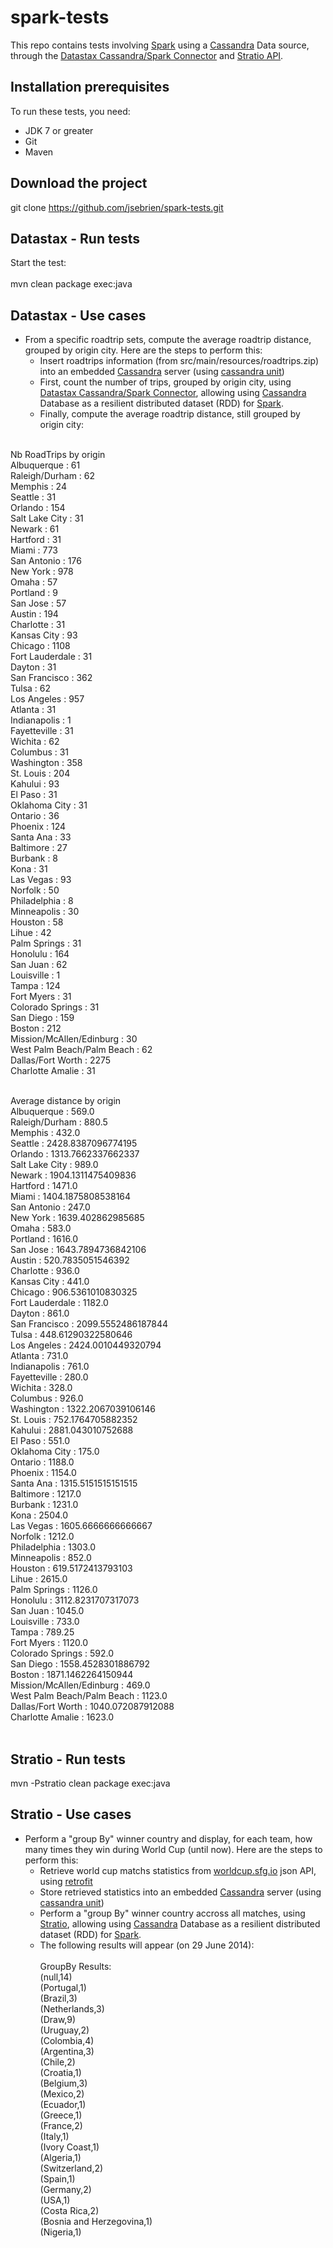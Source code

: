 spark-tests
===============

This repo contains tests involving [Spark](http://spark.apache.org/) using a [Cassandra](http://cassandra.apache.org/) Data source, through the [Datastax Cassandra/Spark Connector](https://github.com/datastax/spark-cassandra-connector/) and [Stratio API](http://www.openstratio.org/).

Installation prerequisites
-------

To run these tests, you need:
- JDK 7 or greater
- Git
- Maven

Download the project
-------

git clone https://github.com/jsebrien/spark-tests.git

Datastax - Run tests
-------

Start the test:<br/><br/>
mvn  clean package exec:java

Datastax - Use cases
-------

- From a specific roadtrip sets, compute the average roadtrip distance, grouped by origin city.
Here are the steps to perform this:
  + Insert roadtrips information (from src/main/resources/roadtrips.zip) into an embedded [Cassandra](http://cassandra.apache.org/) server (using [cassandra unit](https://github.com/jsevellec/cassandra-unit))
  + First, count the number of trips, grouped by origin city, using [Datastax Cassandra/Spark Connector](https://github.com/datastax/spark-cassandra-connector/), allowing using [Cassandra](http://cassandra.apache.org/) Database as a resilient distributed dataset (RDD) for [Spark](http://spark.apache.org/).
  + Finally, compute the average roadtrip distance, still grouped by origin city:<br/><br/>


Nb RoadTrips by origin<br/>
Albuquerque : 61<br/>
Raleigh/Durham : 62<br/>
Memphis : 24<br/>
Seattle : 31<br/>
Orlando : 154<br/>
Salt Lake City : 31<br/>
Newark : 61<br/>
Hartford : 31<br/>
Miami : 773<br/>
San Antonio : 176<br/>
New York : 978<br/>
Omaha : 57<br/>
Portland : 9<br/>
San Jose : 57<br/>
Austin : 194<br/>
Charlotte : 31<br/>
Kansas City : 93<br/>
Chicago : 1108<br/>
Fort Lauderdale : 31<br/>
Dayton : 31<br/>
San Francisco : 362<br/>
Tulsa : 62<br/>
Los Angeles : 957<br/>
Atlanta : 31<br/>
Indianapolis : 1<br/>
Fayetteville : 31<br/>
Wichita : 62<br/>
Columbus : 31<br/>
Washington : 358<br/>
St. Louis : 204<br/>
Kahului : 93<br/>
El Paso : 31<br/>
Oklahoma City : 31<br/>
Ontario : 36<br/>
Phoenix : 124<br/>
Santa Ana : 33<br/>
Baltimore : 27<br/>
Burbank : 8<br/>
Kona : 31<br/>
Las Vegas : 93<br/>
Norfolk : 50<br/>
Philadelphia : 8<br/>
Minneapolis : 30<br/>
Houston : 58<br/>
Lihue : 42<br/>
Palm Springs : 31<br/>
Honolulu : 164<br/>
San Juan : 62<br/>
Louisville : 1<br/>
Tampa : 124<br/>
Fort Myers : 31<br/>
Colorado Springs : 31<br/>
San Diego : 159<br/>
Boston : 212<br/>
Mission/McAllen/Edinburg : 30<br/>
West Palm Beach/Palm Beach : 62<br/>
Dallas/Fort Worth : 2275<br/>
Charlotte Amalie : 31<br/><br/>

Average distance by origin<br/>
Albuquerque : 569.0<br/>
Raleigh/Durham : 880.5<br/>
Memphis : 432.0<br/>
Seattle : 2428.8387096774195<br/>
Orlando : 1313.7662337662337<br/>
Salt Lake City : 989.0<br/>
Newark : 1904.1311475409836<br/>
Hartford : 1471.0<br/>
Miami : 1404.1875808538164<br/>
San Antonio : 247.0<br/>
New York : 1639.402862985685<br/>
Omaha : 583.0<br/>
Portland : 1616.0<br/>
San Jose : 1643.7894736842106<br/>
Austin : 520.7835051546392<br/>
Charlotte : 936.0<br/>
Kansas City : 441.0<br/>
Chicago : 906.5361010830325<br/>
Fort Lauderdale : 1182.0<br/>
Dayton : 861.0<br/>
San Francisco : 2099.5552486187844<br/>
Tulsa : 448.61290322580646<br/>
Los Angeles : 2424.0010449320794<br/>
Atlanta : 731.0<br/>
Indianapolis : 761.0<br/>
Fayetteville : 280.0<br/>
Wichita : 328.0<br/>
Columbus : 926.0<br/>
Washington : 1322.2067039106146<br/>
St. Louis : 752.1764705882352<br/>
Kahului : 2881.043010752688<br/>
El Paso : 551.0<br/>
Oklahoma City : 175.0<br/>
Ontario : 1188.0<br/>
Phoenix : 1154.0<br/>
Santa Ana : 1315.5151515151515<br/>
Baltimore : 1217.0<br/>
Burbank : 1231.0<br/>
Kona : 2504.0<br/>
Las Vegas : 1605.6666666666667<br/>
Norfolk : 1212.0<br/>
Philadelphia : 1303.0<br/>
Minneapolis : 852.0<br/>
Houston : 619.5172413793103<br/>
Lihue : 2615.0<br/>
Palm Springs : 1126.0<br/>
Honolulu : 3112.8231707317073<br/>
San Juan : 1045.0<br/>
Louisville : 733.0<br/>
Tampa : 789.25<br/>
Fort Myers : 1120.0<br/>
Colorado Springs : 592.0<br/>
San Diego : 1558.4528301886792<br/>
Boston : 1871.1462264150944<br/>
Mission/McAllen/Edinburg : 469.0<br/>
West Palm Beach/Palm Beach : 1123.0<br/>
Dallas/Fort Worth : 1040.072087912088<br/>
Charlotte Amalie : 1623.0<br/><br/>

Stratio - Run tests
-------

mvn -Pstratio clean package exec:java

Stratio - Use cases
-------

- Perform a "group By" winner country and display, for each team, how many times they win during World Cup (until now).
Here are the steps to perform this:
  + Retrieve world cup matchs statistics from [worldcup.sfg.io](http://worldcup.sfg.io/) json API, using [retrofit](http://square.github.io/retrofit/)
  + Store retrieved statistics into an embedded [Cassandra](http://cassandra.apache.org/) server (using [cassandra unit](https://github.com/jsevellec/cassandra-unit))
  + Perform a "group By" winner country accross all matches, using [Stratio](http://www.openstratio.org/), allowing using [Cassandra](http://cassandra.apache.org/) Database as a resilient distributed dataset (RDD) for [Spark](http://spark.apache.org/).
  + The following results will appear (on 29 June 2014):<br/><br/>
GroupBy Results:<br/>
(null,14)<br/>
(Portugal,1)<br/>
(Brazil,3)<br/>
(Netherlands,3)<br/>
(Draw,9)<br/>
(Uruguay,2)<br/>
(Colombia,4)<br/>
(Argentina,3)<br/>
(Chile,2)<br/>
(Croatia,1)<br/>
(Belgium,3)<br/>
(Mexico,2)<br/>
(Ecuador,1)<br/>
(Greece,1)<br/>
(France,2)<br/>
(Italy,1)<br/>
(Ivory Coast,1)<br/>
(Algeria,1)<br/>
(Switzerland,2)<br/>
(Spain,1)<br/>
(Germany,2)<br/>
(USA,1)<br/>
(Costa Rica,2)<br/>
(Bosnia and Herzegovina,1)<br/>
(Nigeria,1)<br/>
